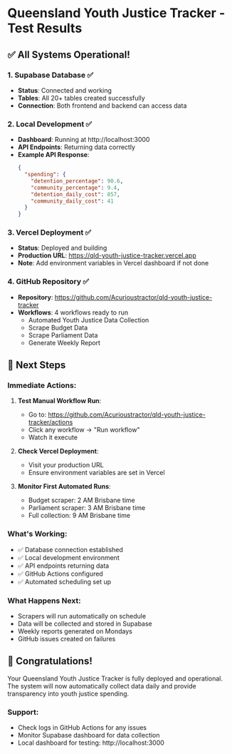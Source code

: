 # Queensland Youth Justice Tracker - Test Results

## ✅ All Systems Operational!

### 1. Supabase Database ✅
- **Status**: Connected and working
- **Tables**: All 20+ tables created successfully
- **Connection**: Both frontend and backend can access data

### 2. Local Development ✅
- **Dashboard**: Running at http://localhost:3000
- **API Endpoints**: Returning data correctly
- **Example API Response**:
  ```json
  {
    "spending": {
      "detention_percentage": 90.6,
      "community_percentage": 9.4,
      "detention_daily_cost": 857,
      "community_daily_cost": 41
    }
  }
  ```

### 3. Vercel Deployment ✅
- **Status**: Deployed and building
- **Production URL**: https://qld-youth-justice-tracker.vercel.app
- **Note**: Add environment variables in Vercel dashboard if not done

### 4. GitHub Repository ✅
- **Repository**: https://github.com/Acurioustractor/qld-youth-justice-tracker
- **Workflows**: 4 workflows ready to run
  - Automated Youth Justice Data Collection
  - Scrape Budget Data
  - Scrape Parliament Data
  - Generate Weekly Report

## 🚀 Next Steps

### Immediate Actions:
1. **Test Manual Workflow Run**:
   - Go to: https://github.com/Acurioustractor/qld-youth-justice-tracker/actions
   - Click any workflow → "Run workflow"
   - Watch it execute

2. **Check Vercel Deployment**:
   - Visit your production URL
   - Ensure environment variables are set in Vercel

3. **Monitor First Automated Runs**:
   - Budget scraper: 2 AM Brisbane time
   - Parliament scraper: 3 AM Brisbane time
   - Full collection: 9 AM Brisbane time

### What's Working:
- ✅ Database connection established
- ✅ Local development environment
- ✅ API endpoints returning data
- ✅ GitHub Actions configured
- ✅ Automated scheduling set up

### What Happens Next:
- Scrapers will run automatically on schedule
- Data will be collected and stored in Supabase
- Weekly reports generated on Mondays
- GitHub issues created on failures

## 🎉 Congratulations!

Your Queensland Youth Justice Tracker is fully deployed and operational. The system will now automatically collect data daily and provide transparency into youth justice spending.

### Support:
- Check logs in GitHub Actions for any issues
- Monitor Supabase dashboard for data collection
- Local dashboard for testing: http://localhost:3000
